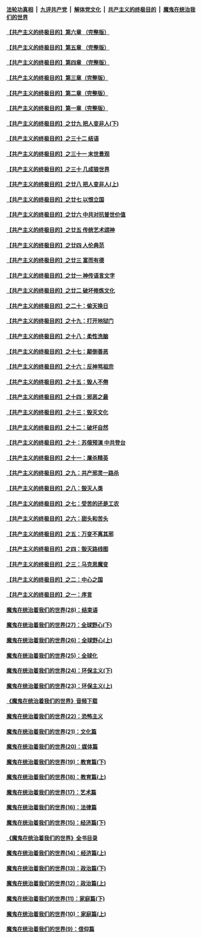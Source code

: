 ####  [法轮功真相](../../../../basic/blob/master/README.md?t=02230226) &nbsp;|&nbsp; [九评共产党](../../../../9ping.md/blob/master/README.md?t=02230226) &nbsp;|&nbsp; [解体党文化](../../../../jtdwh.md/blob/master/README.md?t=02230226)  &nbsp;|&nbsp; [共产主义的终极目的](../../../../gczydzjmd.md/blob/master/README.md?t=02230226) &nbsp;|&nbsp; [魔鬼在统治我们的世界](../../../../mgztzwmdsj.md/blob/master/README.md?t=02230226) 

#### [【共产主义的终极目的】第六章 （完整版）](../pages/nsc422/n11428913.md?t=02230226) 

#### [【共产主义的终极目的】第五章 （完整版）](../pages/nsc422/n11428912.md?t=02230226) 

#### [【共产主义的终极目的】第四章 （完整版）](../pages/nsc422/n11428907.md?t=02230226) 

#### [【共产主义的终极目的】第三章（完整版）](../pages/nsc422/n11428848.md?t=02230226) 

#### [【共产主义的终极目的】第二章（完整版）](../pages/nsc422/n11428831.md?t=02230226) 

#### [【共产主义的终极目的】第一章（完整版）](../pages/nsc422/n11417651.md?t=02230226) 

#### [【共产主义的终极目的】之廿九 把人变非人(下)](../pages/nsc422/n11344140.md?t=02230226) 

#### [【共产主义的终极目的】之三十二 结语](../pages/nsc422/n11360535.md?t=02230226) 

#### [【共产主义的终极目的】之三十一 末世景观](../pages/nsc422/n11351129.md?t=02230226) 

#### [【共产主义的终极目的】之三十 几成狼世界](../pages/nsc422/n11348280.md?t=02230226) 

#### [【共产主义的终极目的】之廿八 把人变非人(上)](../pages/nsc422/n11340492.md?t=02230226) 

#### [【共产主义的终极目的】之廿七 以恨立国](../pages/nsc422/n11336944.md?t=02230226) 

#### [【共产主义的终极目的】之廿六 中共对抗普世价值](../pages/nsc422/n11324785.md?t=02230226) 

#### [【共产主义的终极目的】之廿五 传统艺术颂神](../pages/nsc422/n11296396.md?t=02230226) 

#### [【共产主义的终极目的】之廿四 人伦典范](../pages/nsc422/n11296397.md?t=02230226) 

#### [【共产主义的终极目的】之廿三 富而有德](../pages/nsc422/n11283598.md?t=02230226) 

#### [【共产主义的终极目的】之廿一 神传语言文字](../pages/nsc422/n11263265.md?t=02230226) 

#### [【共产主义的终极目的】之廿二 破坏修炼文化](../pages/nsc422/n11245728.md?t=02230226) 

#### [【共产主义的终极目的】之二十：偷天换日](../pages/nsc422/n11238846.md?t=02230226) 

#### [【共产主义的终极目的】之十九：打开地狱门](../pages/nsc422/n11206376.md?t=02230226) 

#### [【共产主义的终极目的】之十八：柔性洗脑](../pages/nsc422/n11199994.md?t=02230226) 

#### [【共产主义的终极目的】之十七：颠倒善恶](../pages/nsc422/n11179782.md?t=02230226) 

#### [【共产主义的终极目的】之十六：反神骂祖宗](../pages/nsc422/n11166798.md?t=02230226) 

#### [【共产主义的终极目的】之十五：毁人不倦](../pages/nsc422/n11166792.md?t=02230226) 

#### [【共产主义的终极目的】之十四：邪恶之最](../pages/nsc422/n11150249.md?t=02230226) 

#### [【共产主义的终极目的】之十三：毁灭文化](../pages/nsc422/n11135227.md?t=02230226) 

#### [【共产主义的终极目的】之十二：破坏自然](../pages/nsc422/n11135214.md?t=02230226) 

#### [【共产主义的终极目的】之十：苏俄预演 中共登台](../pages/nsc422/n11118424.md?t=02230226) 

#### [【共产主义的终极目的】之十一：屠杀精英](../pages/nsc422/n11118442.md?t=02230226) 

#### [【共产主义的终极目的】之九：共产邪灵一路杀](../pages/nsc422/n11114139.md?t=02230226) 

#### [【共产主义的终极目的】之八：毁灭人类](../pages/nsc422/n11108503.md?t=02230226) 

#### [【共产主义的终极目的】之七：受苦的还是工农](../pages/nsc422/n11101809.md?t=02230226) 

#### [【共产主义的终极目的】之六：甜头和苦头](../pages/nsc422/n11096971.md?t=02230226) 

#### [【共产主义的终极目的】之五：万变不离其邪](../pages/nsc422/n11091285.md?t=02230226) 

#### [【共产主义的终极目的】之四：毁灭路线图](../pages/nsc422/n11086284.md?t=02230226) 

#### [【共产主义的终极目的】之三：马克思魔变](../pages/nsc422/n11061941.md?t=02230226) 

#### [【共产主义的终极目的】之二：中心之国](../pages/nsc422/n11047728.md?t=02230226) 

#### [【共产主义的终极目的】之一：序言](../pages/nsc422/n11086077.md?t=02230226) 

#### [魔鬼在统治着我们的世界(28)：结束语](../pages/nsc422/n10936246.md?t=02230226) 

#### [魔鬼在统治着我们的世界(27)：全球野心(下)](../pages/nsc422/n10928319.md?t=02230226) 

#### [魔鬼在统治着我们的世界(26)：全球野心(上)](../pages/nsc422/n10900318.md?t=02230226) 

#### [魔鬼在统治着我们的世界(25)：全球化](../pages/nsc422/n10788205.md?t=02230226) 

#### [魔鬼在统治着我们的世界(24)：环保主义(下)](../pages/nsc422/n10695307.md?t=02230226) 

#### [魔鬼在统治着我们的世界(23)：环保主义(上)](../pages/nsc422/n10688613.md?t=02230226) 

#### [《魔鬼在统治着我们的世界》音频下载](../pages/nsc422/n10635553.md?t=02230226) 

#### [魔鬼在统治着我们的世界(22)：恐怖主义](../pages/nsc422/n10614727.md?t=02230226) 

#### [魔鬼在统治着我们的世界(21)：文化篇](../pages/nsc422/n10597706.md?t=02230226) 

#### [魔鬼在统治着我们的世界(20)：媒体篇](../pages/nsc422/n10586579.md?t=02230226) 

#### [魔鬼在统治着我们的世界(19)：教育篇(下)](../pages/nsc422/n10564808.md?t=02230226) 

#### [魔鬼在统治着我们的世界(18)：教育篇(上)](../pages/nsc422/n10526970.md?t=02230226) 

#### [魔鬼在统治着我们的世界(17)：艺术篇](../pages/nsc422/n10499093.md?t=02230226) 

#### [魔鬼在统治着我们的世界(16)：法律篇](../pages/nsc422/n10485969.md?t=02230226) 

#### [魔鬼在统治着我们的世界(15)：经济篇(下)](../pages/nsc422/n10469975.md?t=02230226) 

#### [《魔鬼在统治着我们的世界》全书目录](../pages/nsc422/n10464261.md?t=02230226) 

#### [魔鬼在统治着我们的世界(14)：经济篇(上)](../pages/nsc422/n10457370.md?t=02230226) 

#### [魔鬼在统治着我们的世界(13)：政治篇(下)](../pages/nsc422/n10448270.md?t=02230226) 

#### [魔鬼在统治着我们的世界(12)：政治篇(上)](../pages/nsc422/n10444576.md?t=02230226) 

#### [魔鬼在统治着我们的世界(11)：家庭篇(下)](../pages/nsc422/n10440961.md?t=02230226) 

#### [魔鬼在统治着我们的世界(10)：家庭篇(上)](../pages/nsc422/n10435448.md?t=02230226) 

#### [魔鬼在统治着我们的世界(9)：信仰篇](../pages/nsc422/n10432159.md?t=02230226) 


